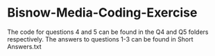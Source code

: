 # Bisnow-Media-Coding-Exercise
The code for questions 4 and 5 can be found in the Q4 and Q5 folders respectively. 
The answers to questions 1-3 can be found in Short Answers.txt
